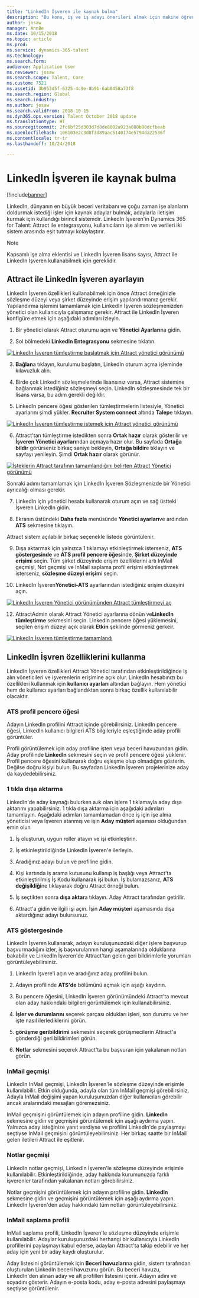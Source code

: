 ```yaml
---
title: "LinkedIn İşveren ile kaynak bulma"
description: "Bu konu, iş ve iş adayı önerileri almak için makine öğrenimini kullanma hakkında bilgi sağlar."
author: josaw
manager: AnnBe
ms.date: 10/15/2018
ms.topic: article
ms.prod: 
ms.service: dynamics-365-talent
ms.technology: 
ms.search.form: 
audience: Application User
ms.reviewer: josaw
ms.search.scope: Talent, Core
ms.custom: 7521
ms.assetid: 3b953d5f-6325-4c9e-8b9b-6ab0458a73f8
ms.search.region: Global
ms.search.industry: 
ms.author: josaw
ms.search.validFrom: 2018-10-15
ms.dyn365.ops.version: Talent October 2018 update
ms.translationtype: HT
ms.sourcegitcommit: 2fc6bf25d303d7d8de8002a923a080b90dcfbeab
ms.openlocfilehash: 106103e2c3d8f3d89aac5140174e5794da22536f
ms.contentlocale: tr-tr
ms.lasthandoff: 10/24/2018

---
```


# <a name="sourcing-with-linkedin-recruiter"></a>LinkedIn İşveren ile kaynak bulma
[!include[banner](../includes/banner.md)]

LinkedIn, dünyanın en büyük beceri veritabanı ve çoğu zaman işe alanların doldurmak istediği işler için kaynak adaylar bulmak, adaylarla iletişim kurmak için kullandığı birincil sistemdir. LinkedIn İşveren'in Dynamics 365 for Talent: Attract ile entegrasyonu, kullanıcıların işe alımını ve verileri iki sistem arasında eşit tutmayı kolaylaştırır.

> [!NOTE]
> Kapsamlı işe alma eklentisi ve LinkedIn İşveren lisans sayısı, Attract ile LinkedIn İşveren kullanabilmek için gereklidir.

## <a name="set-up-linkedin-recruiter-with-attract"></a>Attract ile LinkedIn İşveren ayarlayın 

LinkedIn İşveren özellikleri kullanabilmek için önce Attract örneğinizle sözleşme düzeyi veya şirket düzeyinde erişim yapılandırmanız gerekir. Yapılandırma işlemini tamamlamak için LinkedIn İşveren sözleşmenizden yönetici olan kullanıcıyla çalışmanız gerekir. Attract ile LinkedIn İşveren konfigüre etmek için aşağıdaki adımları izleyin.

1.  Bir yönetici olarak Attract oturumu açın ve  **Yönetici Ayarları**na gidin.

2.  Sol bölmedeki **LinkedIn Entegrasyonu** sekmesine tıklatın.

[![LinkedIn İşveren tümleştirme başlatmak için Attract yönetici görünümü](./media/LinkedInConnect.png)](./media/LinkedInConnect.png)

3.  **Bağlan**a tıklayın, kurulumu başlatın, LinkedIn oturum açma işleminde kılavuzluk alın.

4.  Birde çok LinkedIn sözleşmelerinde lisansınız varsa, Attract sistemine bağlanmak istediğiniz sözleşmeyi seçin. LinkedIn sözleşmesinde tek bir lisans varsa, bu adım gerekli değildir.

5.  LinkedIn pencere öğesi gösterilen tümleştirmelerin listesiyle, Yönetici ayarlarını şimdi yükler. **Recruiter System connect** altında **Talep**e tıklayın.

[![LinkedIn İşveren tümleştirme istemek için Attract yönetici görünümü](./media/RequestLinkedInRSC.png)](./media/RequestLinkedInRSC.png)

6.  Attract'tan tümleştirme istedikten sonra **Ortak hazır** olarak gösterilir ve **İşveren Yönetici ayarları**ndan açmaya hazır olur. Bu sayfada **Ortağa bildir** görürseniz birkaç saniye bekleyin, **Ortağa bildir**e tıklayın ve sayfayı yenileyin. Şimdi **Ortak hazır** olarak görünür.

[![İsteklerin Attract tarafının tamamlandığını belirten Attract Yönetici görünümü](./media/PartnerReadyRSC.png)](./media/PartnerReadyRSC.png)

Sonraki adımı tamamlamak için LinkedIn İşveren Sözleşmenizde bir Yönetici ayrıcalığı olması gerekir.

7.  LinkedIn için yönetici hesabı kullanarak oturum açın ve sağ üstteki İşveren LinkedIn gidin. 

8. Ekranın üstündeki **Daha fazla** menüsünde **Yönetici ayarları**ve ardından **ATS** sekmesine tıklayın.

Attract sistem açılabilir birkaç seçenekle listede görüntülenir.

9. Dışa aktarmak için yalnızca 1 tıklamayı etkinleştirmek isterseniz, **ATS göstergesinde** ve **ATS profil pencere öğesi**nde, **Şirket düzeyinde erişim**i seçin. Tüm şirket düzeyinde erişim özelliklerini artı InMail geçmişi, Not geçmişi ve InMail saplama profil erişimi etkinleştirmek isterseniz, **sözleşme düzeyi erişim**i seçin.

10. LinkedIn İşveren**Yönetici-ATS** ayarlarından istediğiniz erişim düzeyini açın.

[![LinkedIn İşveren Yönetici görünümünden Attract tümleştirmeyi aç](./media/EnableRSC.png)](./media/EnableRSC.png)

12. AttractAdmin olarak Attract Yönetici ayarlarına dönün ve**LinkedIn tümleştirme** sekmesini seçin. LinkedIn pencere öğesi yüklemesini, seçilen erişim düzeyi açık olarak **Etkin** şeklinde görmeniz gerkeir.

[![LinkedIn İşveren tümleştirme tamamlandı](./media/RSCSetupComplete.png)](./media/RSCSetupComplete.png)

## <a name="using-linkedin-recruiter-capabilities"></a>LinkedIn İşvren özelliklerini kullanma

LinkedIn İşveren özellikleri Attract Yönetici tarafından etkinleştirildiğinde iş alın yöneticileri ve işverenlerin erişimine açık olur. LinkedIn hesabınızı bu özellikleri kullanmak için **kullanıcı ayarları** altından bağlayın. Hem yönetici hem de kullanıcı ayarları bağlandıktan sonra birkaç özellik kullanılabilir olacaktır.

### <a name="in-ats-profile-widget"></a>ATS profil pencere öğesi

Adayın LinkedIn profilini Attract içinde görebilirsiniz. LinkedIn pencere öğesi, LinkedIn kullanıcı bilgileri ATS bilgileriyle eşleştiğinde aday profili görüntüler.

Profil görüntülemek için aday profiline işten veya beceri havuzundan gidin. Aday profilinde **LinkedIn** sekmesini seçin ve profil pencere öğesi yüklenir. Profil pencere öğesini kullanarak doğru eşleşme olup olmadığını gösterin. Değilse doğru kişiyi bulun. Bu sayfadan LinkedIn İşveren projelerinize aday da kaydedebilirsiniz.

### <a name="1-click-export"></a>1 tıkla dışa aktarma 

LinkedIn'de aday kaynağı bulurken a.ık olan işlere 1 tıklamayla aday dışa aktarımı yapabilirsiniz. 1 tıkla dışa aktarma için aşağıdaki adımları tamamlayın. Aşağıdaki adımları tamamlamadan önce iş için işe alma yöneticisi veya İşveren atanmış ve işin **Aday müşteri** aşaması olduğundan emin olun

1.  İş oluşturun, uygun roller atayın ve işi etkinleştirin.

2.  İş etkinleştirildiğinde LinkedIn İşveren'e ilerleyin.

3.  Aradığınız adayı bulun ve profiline gidin.

4.  Kişi kartında iş arama kutusunu kullanıp iş başlığı veya Attract'ta etkinleştirilmiş İş Kodu kullanarak işi bulun. İş bulamazsanız, **ATS değişikliği**ne tıklayarak doğru Attract örneği bulun.

5. İş seçtikten sonra **dışa aktar**a tıklayın. Aday Attract tarafından getirilir.

6.  Attract'a gidin ve ilgili işi açın. İşin **Aday müşteri** aşamasında dışa aktardığınız adayı bulursunuz.

### <a name="in-ats-indicator"></a>ATS göstergesinde 

LinkedIn İşveren kullanarak, adayın kuruluşunuzdaki diğer işlere başvurup başvurmadığını izler, iş başvurularının hangi aşamalarında olduklarına bakabilir ve LinkedIn İşveren'de Attract'tan gelen geri bildirimlerle yorumları görüntüleyebilirsiniz.

1.  LinkedIn İşvere'i açın ve aradığınız aday profilini bulun.

2.  Adayın profilinde **ATS'de** bölümünü açmak için aşağı kaydırın.

3.  Bu pencere öğesini, LinkedIn İşveren görünümündeki Attract'ta mevcut olan aday hakkındaki bilgileri görüntülemek için kullanabilirsiniz.

4.  **İşler ve durumlarını** seçerek parçası oldukları işleri, son durumu ve her işte nasıl ilerlediklerini görün.

5.  **görüşme geribildirimi** sekmesini seçerek görüşmecilerin Attract'a gönderdiği geri bildirimleri görün.

6.  **Notlar** sekmesini seçerek Attract'ta bu başvuran için yakalanan notları görün.

### <a name="inmail-history"></a>InMail geçmişi

LinkedIn InMail geçmişi, LinkedIn İşveren'le sözleşme düzeyinde erişimle kullanılabilir. Etkin olduğunda, adayla olan tüm InMail geçmişi görebilirsiniz. Adayla InMail değişimi yapan kuruluşunuzdan diğer kullanıcıları görebilir ancak aralarındaki mesajları göremezsiniz.

InMail geçmişini görüntülemek için adayın profiline gidin. **LinkedIn** sekmesine gidin ve geçmişini görüntülemek için aşağı aydırma yapın. Yalnızca aday isteğinize yanıt verdiyse ve profilini LinkedIn'de paylaşmayı seçtiyse InMail geçmişini görüntüleyebilirsiniz. Her birkaç saatte bir InMail gelen iletileri Attract ile eşitlenir.

### <a name="notes-history"></a>Notlar geçmişi 

LinkedIn notlar geçmişi, LinkedIn İşveren'le sözleşme düzeyinde erişimle kullanılabilir. Etkinleştirildiğinde, aday hakkında kurumunuzda farklı işverenler tarafından yakalanan notları görebilirsiniz.

Notlar geçmişini görüntülemek için adayın profiline gidin. **LinkedIn** sekmesine gidin ve geçmişini görüntülemek için aşağı aydırma yapın. LinkedIn İşveren'den aday hakkındaki tüm notları görüntüleyebilirsiniz.

### <a name="inmail-stub-profile"></a>InMail saplama profili

InMail saplama profili, LinkedIn İşveren'le sözleşme düzeyinde erişimle kullanılabilir. Adaylar kuruluşunuzdaki herhangi bir kullanıcıyla LinkedIn profillerini paylaşmayı kabul ederse, adayları Attract'ta takip edebilir ve her aday için yeni bir aday kaydı oluşturulur.

Aday listesini görüntülemek için **Beceri havuzları**na gidin, sistem tarafından oluşturulan LinkedIn beceri havuzunu görün. Bu beceri havuzu, LinkedIn'den alınan aday ve alt profilleri listesini içerir. Adayın adını ve soyadını gösterir. Adayın e-posta kodu, aday e-posta adresini paylaşmayı seçtiyse görüntülenir.

